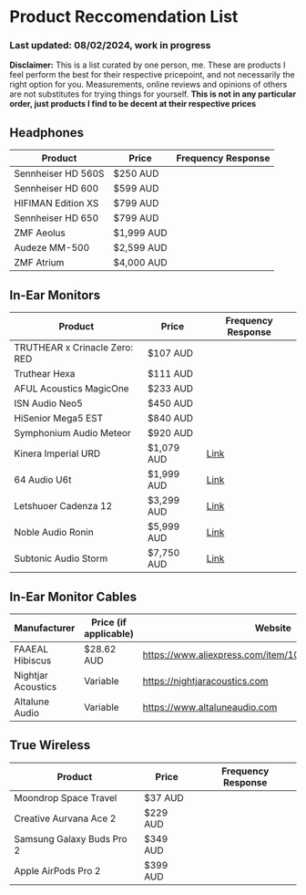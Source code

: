 <h1>Product Reccomendation List</h1>

<h3>Last updated: 08/02/2024, work in progress</h3>

**Disclaimer:** This is a list curated by one person, me. These are products I feel perform the best for their respective pricepoint, and not necessarily the right option for you. Measurements, online reviews and opinions of others are not substitutes for trying things for yourself. **This is not in any particular order, just products I find to be decent at their respective prices**

<h2>Headphones</h2>

| Product      | Price | Frequency Response | 
| ----------- | ----------- | ----------- |
| Sennheiser HD 560S   | $250 AUD        |
| Sennheiser HD 600   | $599 AUD        |
| HIFIMAN Edition XS   | $799 AUD        |
| Sennheiser HD 650   | $799 AUD        |
| ZMF Aeolus   | $1,999 AUD        |
| Audeze MM-500   | $2,599 AUD        |
| ZMF Atrium   | $4,000 AUD        |

<h2>In-Ear Monitors</h2>

| Product      | Price | Frequency Response | 
| ----------- | ----------- | ----------- |
| TRUTHEAR x Crinacle Zero: RED      | $107 AUD      | 
| Truthear Hexa   | $111 AUD        |
| AFUL Acoustics MagicOne   | $233 AUD        |
| ISN Audio Neo5   | $450 AUD        |
| HiSenior Mega5 EST   | $840 AUD        |
| Symphonium Audio Meteor   | $920 AUD        |
| Kinera Imperial URD   | $1,079 AUD | [Link](https://graphtool.layer7.me/?share=Custom_Diffuse_Field_Tilt,Kinera_Urd&bass=0&tilt=-1&treble=0&ear=0)
| 64 Audio U6t   | $1,999 AUD        | [Link](https://graphtool.layer7.me/?share=Custom_Diffuse_Field_Tilt,64Audio_U6t_(M20_Module)&bass=0&tilt=-1&treble=0&ear=0)
| Letshuoer Cadenza 12   | $3,299 AUD        | [Link](https://graphtool.layer7.me/?share=Custom_Diffuse_Field_Tilt,Letshuoer_Cadenza_12&bass=0&tilt=-1&treble=0&ear=0)
| Noble Audio Ronin   | $5,999 AUD        | [Link](https://graphtool.layer7.me/?share=Custom_Diffuse_Field_Tilt,Noble_Audio_Ronin&bass=0&tilt=-1&treble=0&ear=0)
| Subtonic Audio Storm   | $7,750 AUD        | [Link](https://graphtool.layer7.me/?share=Custom_Diffuse_Field_Tilt,Subtonic_Audio_Storm&bass=0&tilt=-1&treble=0&ear=0)

<h2>In-Ear Monitor Cables</h2>

| Manufacturer      | Price (if applicable) | Website | 
| ----------- | ----------- | ----------- |
| FAAEAL Hibiscus | $28.62 AUD | https://www.aliexpress.com/item/1005004306512394.html
| Nightjar Acoustics | Variable | https://nightjaracoustics.com
| Altalune Audio | Variable | https://www.altaluneaudio.com

<h2>True Wireless</h2>

| Product      | Price | Frequency Response | 
| ----------- | ----------- | ----------- |
| Moondrop Space Travel      | $37 AUD      | 
| Creative Aurvana Ace 2      | $229 AUD      | 
| Samsung Galaxy Buds Pro 2 | $349 AUD
| Apple AirPods Pro 2 | $399 AUD

